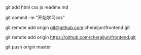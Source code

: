 git add html css js readme.md

git commit -m "开始学习css"

git remote add origin git@github.com:cheraljun/frontend.git

git remote add origin https://github.com/cheraljun/frontend.git

git push origin master
